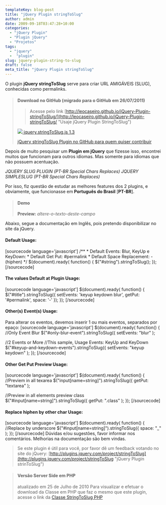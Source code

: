 ```yaml
---
templateKey: blog-post
title: "jQuery Plugin stringToSlug"
author: admin
date: 2009-09-18T03:47:28+10:00
categories:
  - "jQuery Plugin"
  - "Plugin jQuery"
  - "Projetos"
tags:
  - "jquery"
  -  "plugin"
slug: jquery-plugin-string-to-slug
draft: false
meta_title: "jQuery Plugin stringToSlug"
---
```


O plugin **jQuery stringToSlug** serve para criar URL AMIGÁVEIS (SLUG), conhecidas como permalinks.

> #### Download no GitHub (migrado para o GitHub em 26/07/2011)
>
> > Acesse pelo link [http://leocaseiro.github.io/jQuery-Plugin-stringToSlug/](http://leocaseiro.github.io/jQuery-Plugin-stringToSlug/ "Usaje jQuery Plugin StringToSlug")
>
>  [![](./js.gif) jquery.stringToSlug.js 1.3](https://github.com/leocaseiro/jQuery-Plugin-stringToSlug/archive/1.3.zip "Download jQuery stringToSlug Plugin")
>
> [jQuery stringToSlug Plugin no GitHub para quem quiser contribuir](https://github.com/leocaseiro/jQuery-Plugin-stringToSlug "jQuery stringToSlug Plugin no github")

Depois de muito pesquisar um **Plugin em jQuery** que fizesse isso, encontrei muitos que funcionam para outros idiomas. Mas somente para idiomas que não possuem acentuação.

_JQUERY SLUG PLUGIN (PT-BR Special Chars Replaces)
JQUERY SIMPLESLUG (PT-BR Special Chars Replaces)_

**<span style="font-weight: normal;">Por isso, fiz questão de estudar as melhores features dos 2 plugins, e obviamente, que funcionasse em</span> Português do Brasil** \[**PT-BR**\].

> #### Demo
>
> **Preview:** _altere-o-texto-deste-campo_

Abaixo, segue a documentação em Inglês, pois pretendo disponibilizar no site da jQuery.

#### Default Usage:

\[sourcecode language='javascript'\]
/\*\*
\* Default Events: Blur, KeyUp e KeyDown:
\* Default Get Put: #permalink
\* Default Space Replacement: - (hiphen)
\*/
$(document).ready( function() {
$("#string").stringToSlug();
});
\[/sourcecode\]

#### The values Default at Plugin Usage:

\[sourcecode language='javascript'\]
$(document).ready( function() {
$("#title").stringToSlug({
setEvents: 'keyup keydown blur',
getPut: '#permalink',
space: '-'
});
});
\[/sourcecode\]

#### Other(s) Event(s) Usage:

Para alterar os eventos, devemos inserir 1 ou mais eventos, separados por epaço:
\[sourcecode language='javascript'\]
$(document).ready( function() {
//Only Event Blur
$("#only-blur-event").stringToSlug({
setEvents: "blur"
);

//2 Events or More
//This sample, Usage Events: KeyUp and KeyDown
$("#keyup-and-keydown-events").stringToSlug({
setEvents: "keyup keydown"
);
});
\[/sourcecode\]

#### Other Get Put Preview Usage:

\[sourcecode language='javascript'\]
$(document).ready( function() {
//Previem in all texarea
$("input\[name=string\]").stringToSlug({
getPut: "textarea"
);

//Preview in all elements preview class
$("#input\[name=string\]").stringToSlug({
getPut: ".class"
);
});
\[/sourcecode\]

#### Replace hiphen by other char Usage:

\[sourcecode language='javascript'\]
$(document).ready( function() {
//Replace by underscore
$("#input\[name=string\]").stringToSlug({
space: "\_"
);
});
\[/sourcecode\]
Dúvidas e/ou sugestões, favor informar nos comentários.
Melhorias na documentação são bem vindas.

> Se este plugin é útil para você, por favor dê um feedback votando no site do jQuery:
> [http://plugins.jquery.com/project/stringToSlug](http://plugins.jquery.com/project/stringToSlug "jQuery Plugin strinToSlug")

> #### Versão Server Side em PHP
>
> atualizado em 25 de Julho de 2010
> Para visualizar e efetuar o download da Classe em PHP que faz o mesmo que este plugin, acesse o link da [Classe StringToSlug PHP](http://leocaseiro.com.br/classe-stringtoslug-php)
